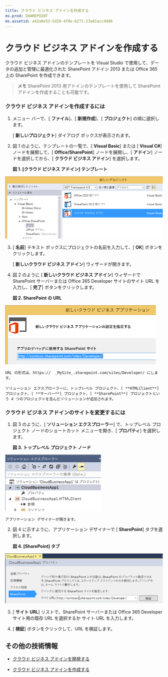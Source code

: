 ```yaml
---
title: クラウド ビジネス アドインを作成する
ms.prod: SHAREPOINT
ms.assetid: a42a0e53-5d19-4f0e-b271-23a01acc4946
---
```



# クラウド ビジネス アドインを作成する
クラウド ビジネス アドインのテンプレートを Visual Studio で使用して、データの追加と管理に最適化された SharePoint アドイン 2013 または Office 365 上の SharePoint を作成できます。
> **メモ**
> SharePoint 2013 用アドインのテンプレートを使用して SharePoint アドインを作成することも可能です。 





### クラウド ビジネス アドインを作成するには


1. メニュー バーで、[ **ファイル**]、[ **新規作成**]、[ **プロジェクト**] の順に選択します。

    [ **新しいプロジェクト**] ダイアログ ボックスが表示されます。


2. 図 1 のように、テンプレートの一覧で、[ **Visual Basic**] または [ **Visual C#**] ノードを展開して、[ **Office/SharePoint**] ノードを展開し、[ **アドイン**] ノードを選択してから、[ **クラウド ビジネス アドイン**] を選択します。

   **図 1. [クラウド ビジネス アドイン] テンプレート**



![クラウド ビジネス アプリの作成用テンプレート](images/CloudBusinessApptemplate.PNG)





3. [ **名前**] テキスト ボックスにプロジェクトの名前を入力して、[ **OK**] ボタンをクリックします。

    [ **新しいクラウド ビジネス アドイン**] ウィザードが開きます。


4. 図 2 のように [ **新しいクラウド ビジネス アドイン**] ウィザードで SharePoint サーバーまたは Office 365 Developer サイトのサイト URL を入力し、[ **完了**] ボタンをクリックします。

   **図 2. SharePoint の URL**



![SharePoint の URL](images/SiteURL.PNG)


    URL の形式は、https://  _MySite_.sharepoint.com/sites/Developer/ にします。

    ソリューション エクスプローラーに、トップレベル プロジェクト、[ **HTMLClient**] プロジェクト、[ **サーバー**] プロジェクト、[ **SharePoint**] プロジェクトという 4 つのプロジェクトを含んだソリューションが追加されます。



### クラウド ビジネス アドインのサイトを変更するには


1. 図 3 のように、[ **ソリューション エクスプローラー**] で、トップレベル プロジェクト ノードのショートカット メニューを開き、[ **プロパティ**] を選択します。

   **図 3. トップレベル プロジェクト ノード**



![最上位のプロジェクト ノード](images/Top-levelprojectnode.PNG)


    アプリケーション デザイナーが開きます。


2. 図 4 に示すように、アプリケーション デザイナーで [ **SharePoint**] タブを選択します。

   **図 4. [SharePoint] タブ**



![SharePoint プロパティのタブ](images/SharePointtab.PNG)





3. [ **サイト URL**] リストで、SharePoint サーバーまたは Office 365 Developer サイト用の既存 URL を選択するか サイト URL を入力します。


4. [ **検証**] ボタンをクリックして、URL を検証します。



## その他の技術情報
<a name="bk_addresources"> </a>


-  [クラウド ビジネス アドインを開発する](develop-cloud-business-add-ins.md)


-  [クラウド ビジネス アドインを作成する](create-cloud-business-add-ins.md)



